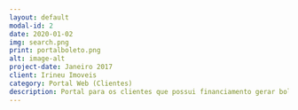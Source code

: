 ```yaml
---
layout: default
modal-id: 2
date: 2020-01-02
img: search.png
print: portalboleto.png
alt: image-alt
project-date: Janeiro 2017
client: Irineu Imoveis
category: Portal Web (Clientes)
description: Portal para os clientes que possui financiamento gerar boletos e acompanhar os valores paga, valores em aberto, agendar negociação com integrção com agenda do google.
---
```

